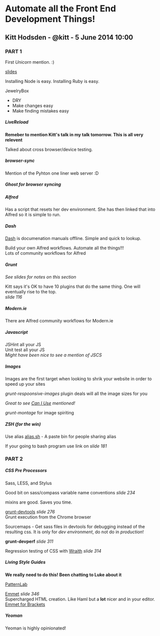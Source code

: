 #  Automate all the Front End Development Things!
## Kitt Hodsden - @kitt - 5 June 2014 10:00

### PART 1

First *Unicorn* mention. :)

[slides](http://ki.tt/sotr)

Installing Node is easy. Installing Ruby is easy.

JewelryBox

- DRY
- Make changes easy
- Make finding mistakes easy

##### LiveReload

**Remeber to mention Kitt's talk in my talk tomorrow. This is all very relevent**

Talked about cross browser/device testing.

##### browser-sync

Mention of the Pyhton one liner web server :D

##### Ghost for browser syncing

##### Alfred

Has a script that resets her dev environment. She has then linked that into Alfred so it is simple to run.

##### Dash

[Dash](http://kapeli.com/dash) is documenation manuals offline. Simple and quick to lookup.

Build your own Alfred workflows. Automate all the things!!!  
Lots of community workflows for Alfred

##### Grunt

*See slides for notes on this section*

Kitt says it's OK to have 10 plugins that do the same thing. One will eventually rise to the top.  
*slide 116*

##### Modern.ie

There are Alfred community workflows for Modern.ie

##### Javascript

JSHint all your JS  
Unit test all your JS  
*Might have been nice to see a mention of JSCS*

##### Images

Images are the first target when looking to shrik your website in order to speed up your sites

*grunt-respoonsive-images* plugin deals will all the image sizes for you

*Great to see [Can I Use](http://caniuse.com) mentioned!*

*grunt-montage* for image spiriting

##### ZSH (for the win)

Use alias
[alias.sh](http://alias.sh) - A paste bin for people sharing alias

If your going to bash program use link on *slide 181*


### PART 2

##### CSS Pre Processors

Sass, LESS, and Stylus

Good bit on sass/compass variable name conventions *slide 234*

mixins are good. Saves you time.

[grunt-devtools](https://github.com/vladikoff/grunt-devtools) *slide 276*  
Grunt execution from the Chrome browser

Sourcemaps - Get sass files in devtools for debugging instead of the resulting css. It is only for *dev environment*, do not do in *production*!

**grunt-devperf** *slide 311* 

Regression testing of CSS with [Wraith](https://github.com/BBC-News/wraith) *slide 314*

##### Living Style Guides

**We really need to do this! Been chatting to Luke about it**

[PatternLab](http://patternlab.io)

[Emmet](http://emmet.io/) *slide 346*  
Supercharged HTML creation. Like Haml but a **lot** nicer and in your editor.
[Emmet for Brackets](https://github.com/emmetio/brackets-emmet)

##### Yeoman

Yeoman is highly opinionated!

